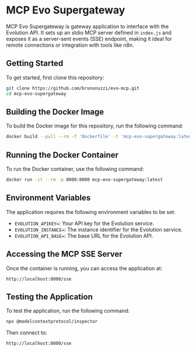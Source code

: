 # MCP Evo Supergateway

MCP Evo Supergateway is gateway application to interface with the Evolution API. 
It sets up an stdio MCP server defined in `index.js` and exposes it as a server-sent events (SSE) endpoint, making it ideal for remote connections or integration with tools like n8n.

## Getting Started
To get started, first clone this repository:
```bash
git clone https://github.com/brunonuzzi/evo-mcp.git
cd mcp-evo-supergateway
```

## Building the Docker Image
To build the Docker image for this repository, run the following command:
```bash
docker build --pull --rm -f 'Dockerfile' -t 'mcp-evo-supergateway:latest' '.'
```

## Running the Docker Container
To run the Docker container, use the following command:
```bash
docker run -it --rm -p 8000:8000 mcp-evo-supergateway:latest
```

## Environment Variables
The application requires the following environment variables to be set:
- `EVOLUTION_APIKEY=`: Your API key for the Evolution service.
- `EVOLUTION_INSTANCE=`: The instance identifier for the Evolution service.
- `EVOLUTION_API_BASE=`: The base URL for the Evolution API.

## Accessing the MCP SSE Server
Once the container is running, you can access the application at:
```
http://localhost:8000/sse
```

## Testing the Application
To test the application, run the following command:
```bash
npx @modelcontextprotocol/inspector
```
Then connect to:
```
http://localhost:8000/sse
```
